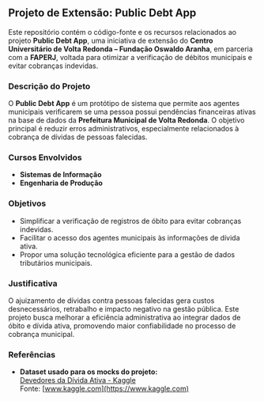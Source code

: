## Projeto de Extensão: Public Debt App

Este repositório contém o código-fonte e os recursos relacionados ao projeto **Public Debt App**, uma iniciativa de extensão do **Centro Universitário de Volta Redonda – Fundação Oswaldo Aranha**, em parceria com a **FAPERJ**, voltada para otimizar a verificação de débitos municipais e evitar cobranças indevidas.

### Descrição do Projeto

O **Public Debt App** é um protótipo de sistema que permite aos agentes municipais verificarem se uma pessoa possui pendências financeiras ativas na base de dados da **Prefeitura Municipal de Volta Redonda**. O objetivo principal é reduzir erros administrativos, especialmente relacionados à cobrança de dívidas de pessoas falecidas.

### Cursos Envolvidos

- **Sistemas de Informação**
- **Engenharia de Produção**

### Objetivos

- Simplificar a verificação de registros de óbito para evitar cobranças indevidas.
- Facilitar o acesso dos agentes municipais às informações de dívida ativa.
- Propor uma solução tecnológica eficiente para a gestão de dados tributários municipais.

### Justificativa

O ajuizamento de dívidas contra pessoas falecidas gera custos desnecessários, retrabalho e impacto negativo na gestão pública. Este projeto busca melhorar a eficiência administrativa ao integrar dados de óbito e dívida ativa, promovendo maior confiabilidade no processo de cobrança municipal.

### Referências

- **Dataset usado para os mocks do projeto:**  
  [Devedores da Dívida Ativa - Kaggle](https://www.kaggle.com/datasets/carlosqbarbosa/devedores-da-dvida-ativa)  
  Fonte: [www.kaggle.com](https://www.kaggle.com)
